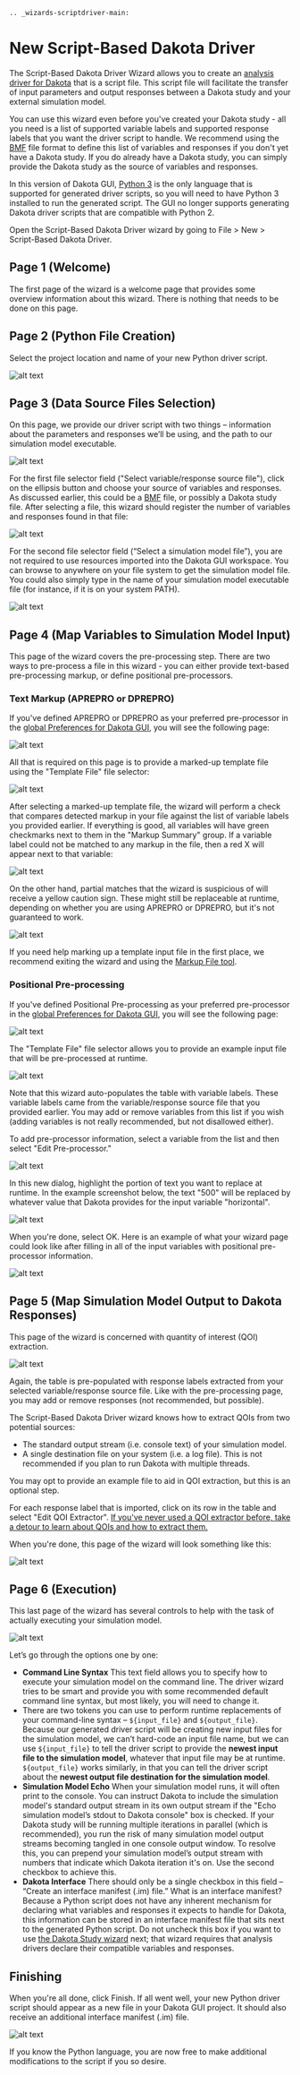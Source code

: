 ```{eval-rst}
.. _wizards-scriptdriver-main:
```

New Script-Based Dakota Driver
==============================

The Script-Based Dakota Driver Wizard allows you to create an [analysis driver for Dakota](ExternalSimulationModelOverview.html) that is a script file.  This script file will facilitate the transfer of input parameters and output responses between a Dakota study and your external simulation model.

You can use this wizard even before you've created your Dakota study - all you need is a list of supported variable labels and supported response labels that you want the driver script to handle.  We recommend using the [BMF](BMF.html) file format to define this list of variables and responses if you don't yet have a Dakota study.  If you do already have a Dakota study, you can simply provide the Dakota study as the source of variables and responses.

In this version of Dakota GUI, [Python 3](https://www.python.org/downloads/) is the only language that is supported for generated driver scripts, so you will need to have Python 3 installed to run the generated script.  The GUI no longer supports generating Dakota driver scripts that are compatible with Python 2.

Open the Script-Based Dakota Driver wizard by going to File > New > Script-Based Dakota Driver.

## Page 1 (Welcome)

<a name="script-based-welcome"></a>

The first page of the wizard is a welcome page that provides some overview information about this wizard.  There is nothing that needs to be done on this page.

## Page 2 (Python File Creation)

Select the project location and name of your new Python driver script.

![alt text](img/NewDakotaStudy_Drivers_Python_2.png "Python File Creation")

## Page 3 (Data Source Files Selection)

<a name="script-based-data-source"></a>

On this page, we provide our driver script with two things – information about the parameters and responses we’ll be using, and the path to our simulation model executable.

![alt text](img/NewDakotaStudy_Drivers_Python_3.png "Data Source Files Selection")

For the first file selector field ("Select variable/response source file"), click on the ellipsis button and choose your source of variables and responses.  As discussed earlier, this could be a [BMF](BMF.html) file, or possibly a Dakota study file.  After selecting a file, this wizard should register the number of variables and responses found in that file:

![alt text](img/NewDakotaStudy_Drivers_Python_4.png "It found variables and responses!")

For the second file selector field (“Select a simulation model file”), you are not required to use resources imported into the Dakota GUI workspace.  You can browse to anywhere on your file system to get the simulation model file.  You could also simply type in the name of your simulation model executable file (for instance, if it is on your system PATH).

![alt text](img/NewDakotaStudy_Drivers_Python_5.png "Added a simulation model executable")

## Page 4 (Map Variables to Simulation Model Input)

<a name="script-based-preproc"></a>

This page of the wizard covers the pre-processing step.  There are two ways to pre-process a file in this wizard - you can either provide text-based pre-processing markup, or define positional pre-processors.

### Text Markup (APREPRO or DPREPRO)

If you've defined APREPRO or DPREPRO as your preferred pre-processor in the [global Preferences for Dakota GUI](Preferences.html#highlighter), you will see the following page:

![alt text](img/NewDakotaStudy_Drivers_Python_17.png "Time to markup")

All that is required on this page is to provide a marked-up template file using the "Template File" file selector:

![alt text](img/NewDakotaStudy_Drivers_Python_19.png "I like it when everything turns green")

After selecting a marked-up template file, the wizard will perform a check that compares detected markup in your file against the list of variable labels you provided earlier.  If everything is good, all variables will have green checkmarks next to them in the "Markup Summary" group.  If a variable label could not be matched to any markup in the file, then a red X will appear next to that variable:

![alt text](img/NewDakotaStudy_Drivers_Python_18.png "Note that {t} does not appear anywhere in the markup file")

On the other hand, partial matches that the wizard is suspicious of will receive a yellow caution sign.  These might still be replaceable at runtime, depending on whether you are using APREPRO or DPREPRO, but it's not guaranteed to work.

![alt text](img/NewDakotaStudy_Drivers_Python_20.png "Note that the markup for thickness uses APREPRO style markup instead of DPREPRO style markup")

If you need help marking up a template input file in the first place, we recommend exiting the wizard and using the [Markup File tool](ContextMenuTools.html#markup-file).

### Positional Pre-processing

If you've defined Positional Pre-processing as your preferred pre-processor in the [global Preferences for Dakota GUI](Preferences.html#highlighter), you will see the following page:

![alt text](img/NewDakotaStudy_Drivers_Python_6.png "Time to pre-process")

The "Template File" file selector allows you to provide an example input file that will be pre-processed at runtime.

![alt text](img/NewDakotaStudy_Drivers_Python_7.png "It's never not a good time to pre-process")

Note that this wizard auto-populates the table with variable labels.  These variable labels came from the variable/response source file that you provided earlier.  You may add or remove variables from this list if you wish (adding variables is not really recommended, but not disallowed either).

To add pre-processor information, select a variable from the list and then select "Edit Pre-processor."

![alt text](img/NewDakotaStudy_Drivers_Python_8.png "Be sure to select a good text segment to pre-process")

In this new dialog, highlight the portion of text you want to replace at runtime.  In the example screenshot below, the text "500" will be replaced by whatever value that Dakota provides for the input variable "horizontal".

![alt text](img/NewDakotaStudy_Drivers_Python_9.png "How about this one?")

When you're done, select OK.  Here is an example of what your wizard page could look like after filling in all of the input variables with positional pre-processor information.

![alt text](img/NewDakotaStudy_Drivers_Python_10.png "Beautiful")

## Page 5 (Map Simulation Model Output to Dakota Responses)

<a name="script-based-postproc"></a>

This page of the wizard is concerned with quantity of interest (QOI) extraction.

![alt text](img/NewDakotaStudy_Drivers_Python_11.png "Here be QOI extractors")

Again, the table is pre-populated with response labels extracted from your selected variable/response source file.  Like with the pre-processing page, you may add or remove responses (not recommended, but possible).

The Script-Based Dakota Driver wizard knows how to extract QOIs from two potential sources:

* The standard output stream (i.e. console text) of your simulation model.
* A single destination file on your system (i.e. a log file).  This is not recommended if you plan to run Dakota with multiple threads.

You may opt to provide an example file to aid in QOI extraction, but this is an optional step.

For each response label that is imported, click on its row in the table and select "Edit QOI Extractor".  [If you've never used a QOI extractor before, take a detour to learn about QOIs and how to extract them.](QOI.html)

When you're done, this page of the wizard will look something like this:

![alt text](img/NewDakotaStudy_Drivers_Python_14.png "Ready to move on")

## Page 6 (Execution)

<a name="script-based-execution"></a>

This last page of the wizard has several controls to help with the task of actually executing your simulation model.

![alt text](img/NewDakotaStudy_Drivers_Python_15.png "We're nearly done!")

Let’s go through the options one by one:

* **Command Line Syntax** This text field allows you to specify how to execute your simulation model on the command line.  The driver wizard tries to be smart and provide you with some recommended default command line syntax, but most likely, you will need to change it.
 * There are two tokens you can use to perform runtime replacements of your command-line syntax – `${input_file}` and `${output_file}`.  Because our generated driver script will be creating new input files for the simulation model, we can’t hard-code an input file name, but we can use `${input_file}` to tell the driver script to provide the **newest input file to the simulation model**, whatever that input file may be at runtime.  `${output_file}` works similarly, in that you can tell the driver script about the **newest output file destination for the simulation model**.
* **Simulation Model Echo** When your simulation model runs, it will often print to the console.  You can instruct Dakota to include the simulation model's standard output stream in its own output stream if the "Echo simulation model’s stdout to Dakota console" box is checked.  If your Dakota study will be running multiple iterations in parallel (which is recommended), you run the risk of many simulation model output streams becoming tangled in one console output window.  To resolve this, you can prepend your simulation model’s output stream with numbers that indicate which Dakota iteration it's on.  Use the second checkbox to achieve this.
* **Dakota Interface** There should only be a single checkbox in this field – “Create an interface manifest (.im) file.”  What is an interface manifest?  Because a Python script does not have any inherent mechanism for declaring what variables and responses it expects to handle for Dakota, this information can be stored in an interface manifest file that sits next to the generated Python script.  Do not uncheck this box if you want to use [the Dakota Study wizard](#dakota-study-wizard) next; that wizard requires that analysis drivers declare their compatible variables and responses.

## Finishing

When you're all done, click Finish.  If all went well, your new Python driver script should appear as a new file in your Dakota GUI project.  It should also receive an additional interface manifest (.im) file.

![alt text](img/NewDakotaStudy_Drivers_Python_16.png "Our completed driver file")

If you know the Python language, you are now free to make additional modifications to the script if you so desire.
